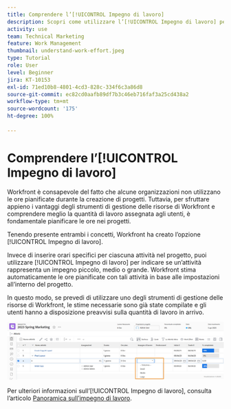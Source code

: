 ```yaml
---
title: Comprendere l’[!UICONTROL Impegno di lavoro]
description: Scopri come utilizzare l’[!UICONTROL Impegno di lavoro] per ottenere una stima rapida delle ore pianificate nella timeline del progetto.
activity: use
team: Technical Marketing
feature: Work Management
thumbnail: understand-work-effort.jpeg
type: Tutorial
role: User
level: Beginner
jira: KT-10153
exl-id: 71ed10b8-4801-4cd3-828c-334f6c3a86d8
source-git-commit: ec82cd0aafb89df7b3c46eb716faf3a25cd438a2
workflow-type: tm+mt
source-wordcount: '175'
ht-degree: 100%

---
```


# Comprendere l’[!UICONTROL Impegno di lavoro]

Workfront è consapevole del fatto che alcune organizzazioni non utilizzano le ore pianificate durante la creazione di progetti. Tuttavia, per sfruttare appieno i vantaggi degli strumenti di gestione delle risorse di Workfront e comprendere meglio la quantità di lavoro assegnata agli utenti, è fondamentale pianificare le ore nei progetti.

Tenendo presente entrambi i concetti, Workfront ha creato l’opzione [!UICONTROL Impegno di lavoro].

Invece di inserire orari specifici per ciascuna attività nel progetto, puoi utilizzare [!UICONTROL Impegno di lavoro] per indicare se un’attività rappresenta un impegno piccolo, medio o grande. Workfront stima automaticamente le ore pianificate con tali attività in base alle impostazioni all’interno del progetto.

In questo modo, se prevedi di utilizzare uno degli strumenti di gestione delle risorse di Workfront, le stime necessarie sono già state compilate e gli utenti hanno a disposizione preavvisi sulla quantità di lavoro in arrivo.

![Elenco attività progetto con la colonna [!UICONTROL Impegno di lavoro]](assets/planner-fund-work-effort.png)

Per ulteriori informazioni sull’[!UICONTROL Impegno di lavoro], consulta l’articolo [Panoramica sull’impegno di lavoro](https://experienceleague.adobe.com/docs/workfront/using/manage-work/tasks/task-information/work-effort.html?lang=it).
